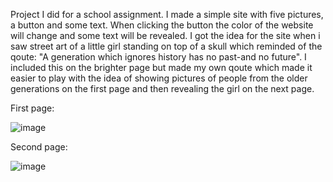 Project I did for a school assignment. I made a simple site with five pictures, a button and some text. When clicking the button the color of the website will 
change and some text will be revealed. I got the idea for the site when i saw street art of a little girl standing on top of a skull which reminded of the qoute:
"A generation which ignores history has no past-and no future". I included this on the brighter page but made my own qoute which made it easier to play 
with the idea of showing pictures of people from the older generations on the first page and then revealing the girl on the next page.

First page:

![image](https://github.com/henrfos/first-website-project/assets/61708921/d2376967-4954-4c1a-9c7a-69f561d29809)

Second page:

![image](https://github.com/henrfos/first-website-project/assets/61708921/2fed08ab-068a-4a49-83d9-5a2569bbc1c5)



